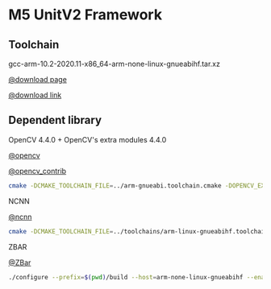 # M5 UnitV2 Framework

## Toolchain

gcc-arm-10.2-2020.11-x86_64-arm-none-linux-gnueabihf.tar.xz

[@download page](https://developer.arm.com/tools-and-software/open-source-software/developer-tools/gnu-toolchain/gnu-a/downloads)

[@download link](https://developer.arm.com/-/media/Files/downloads/gnu-a/10.2-2020.11/binrel/gcc-arm-10.2-2020.11-x86_64-arm-none-linux-gnueabihf.tar.xz?revision=d0b90559-3960-4e4b-9297-7ddbc3e52783&la=en&hash=985078B758BC782BC338DB947347107FBCF8EF6B)


## Dependent library

OpenCV  4.4.0  +  OpenCV's extra modules   4.4.0

[@opencv](https://github.com/opencv/opencv)

[@opencv_contrib](https://github.com/opencv/opencv_contrib)

```sh
cmake -DCMAKE_TOOLCHAIN_FILE=../arm-gnueabi.toolchain.cmake -DOPENCV_EXTRA_MODULES_PATH=<PATH TO opencv_contrib/modules> -DBUILD_LIST=tracking,imgcodecs,videoio,highgui,features2d,ml,xfeatures2d -DCMAKE_BUILD_TYPE=Release ../../..
```

NCNN

[@ncnn](https://github.com/Tencent/ncnn)

```sh
cmake -DCMAKE_TOOLCHAIN_FILE=../toolchains/arm-linux-gnueabihf.toolchain.cmake -DCMAKE_BUILD_TYPE=Release -DNCNN_VULKAN=OFF -DNCNN_BUILD_EXAMPLES=ON ..
```

ZBAR

[@ZBar](https://github.com/ZBar/ZBar)

```sh
./configure --prefix=$(pwd)/build --host=arm-none-linux-gnueabihf --enable-shared --without-gtk --without-python --without-qt --without-imagemagick --disable-video CC=arm-none-linux-gnueabihf-gcc CXX=arm-none-linux-gnueabihf-g++
```

